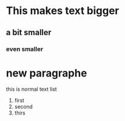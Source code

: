 # This makes text bigger
## a bit smaller
### even smaller

# new paragraphe
this is normal text list

1. first
2. second
3. thirs

